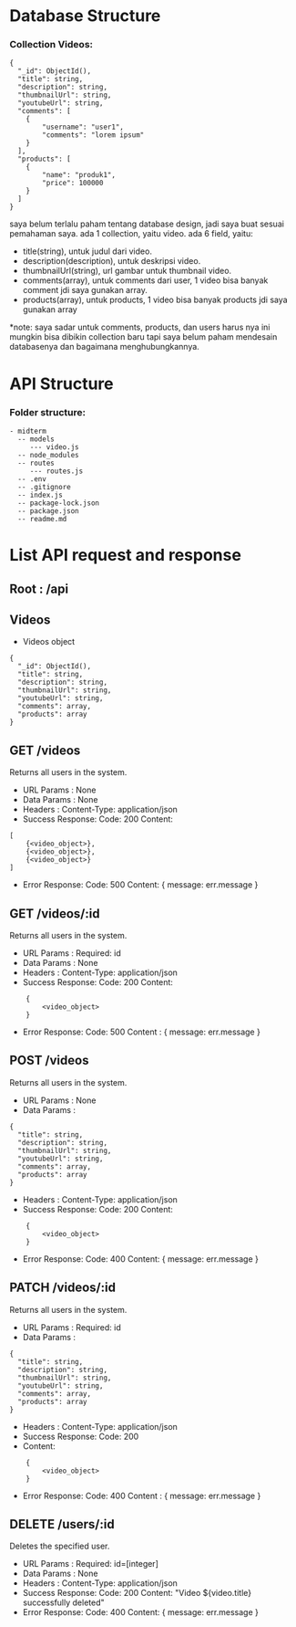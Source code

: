 # Database Structure

### Collection Videos:

```
{
  "_id": ObjectId(),
  "title": string,
  "description": string,
  "thumbnailUrl": string,
  "youtubeUrl": string,
  "comments": [
    {
        "username": "user1",
        "comments": "lorem ipsum"
    }
  ],
  "products": [
    {
        "name": "produk1",
        "price": 100000
    }
  ]
}
```

saya belum terlalu paham tentang database design, jadi saya buat sesuai pemahaman saya.
ada 1 collection, yaitu video.
ada 6 field, yaitu:

- title(string), untuk judul dari video.
- description(description), untuk deskripsi video.
- thumbnailUrl(string), url gambar untuk thumbnail video.
- comments(array), untuk comments dari user, 1 video bisa banyak comment jdi saya gunakan array.
- products(array), untuk products, 1 video bisa banyak products jdi saya gunakan array

\*note: saya sadar untuk comments, products, dan users harus nya ini mungkin bisa dibikin collection baru tapi saya belum paham mendesain databasenya dan bagaimana menghubungkannya.

# API Structure

### Folder structure:

```
- midterm
  -- models
     --- video.js
  -- node_modules
  -- routes
     --- routes.js
  -- .env
  -- .gitignore
  -- index.js
  -- package-lock.json
  -- package.json
  -- readme.md
```

# List API request and response

## Root : /api

## Videos

- Videos object

```
{
  "_id": ObjectId(),
  "title": string,
  "description": string,
  "thumbnailUrl": string,
  "youtubeUrl": string,
  "comments": array,
  "products": array
}
```

## GET /videos

Returns all users in the system.

- URL Params : None
- Data Params : None
- Headers :
  Content-Type: application/json
- Success Response:
  Code: 200
  Content:

```
[
    {<video_object>},
    {<video_object>},
    {<video_object>}
]

```

- Error Response:
  Code: 500
  Content: { message: err.message }

## GET /videos/:id

Returns all users in the system.

- URL Params : Required: id
- Data Params : None
- Headers :
  Content-Type: application/json
- Success Response:
  Code: 200
  Content:

```
    {
        <video_object>
    }
```

- Error Response:
  Code: 500
  Content : { message: err.message }

## POST /videos

Returns all users in the system.

- URL Params : None
- Data Params :

```
{
  "title": string,
  "description": string,
  "thumbnailUrl": string,
  "youtubeUrl": string,
  "comments": array,
  "products": array
}
```

- Headers :
  Content-Type: application/json
- Success Response:
  Code: 200
  Content:

```
    {
        <video_object>
    }
```

- Error Response:
  Code: 400
  Content: { message: err.message }

## PATCH /videos/:id

Returns all users in the system.

- URL Params : Required: id
- Data Params :

```
{
  "title": string,
  "description": string,
  "thumbnailUrl": string,
  "youtubeUrl": string,
  "comments": array,
  "products": array
}
```

- Headers :
  Content-Type: application/json
- Success Response:
  Code: 200
- Content:

```
    {
        <video_object>
    }
```

- Error Response:
  Code: 400
  Content : { message: err.message }

## DELETE /users/:id

Deletes the specified user.

- URL Params : Required: id=[integer]
- Data Params : None
- Headers : Content-Type: application/json
- Success Response:
  Code: 200
  Content: "Video ${video.title} successfully deleted"
- Error Response:
  Code: 400
  Content: { message: err.message }
